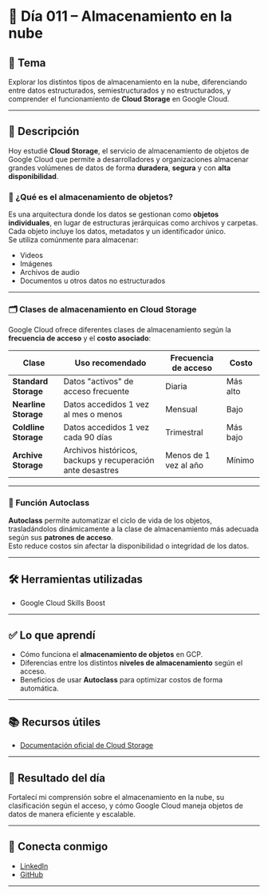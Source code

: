 # 📅 Día 011 – Almacenamiento en la nube

## 📌 Tema

Explorar los distintos tipos de almacenamiento en la nube, diferenciando entre datos estructurados, semiestructurados y no estructurados, y comprender el funcionamiento de **Cloud Storage** en Google Cloud.

---

## 📘 Descripción

Hoy estudié **Cloud Storage**, el servicio de almacenamiento de objetos de Google Cloud que permite a desarrolladores y organizaciones almacenar grandes volúmenes de datos de forma **duradera**, **segura** y con **alta disponibilidad**.

### 🔹 ¿Qué es el almacenamiento de objetos?

Es una arquitectura donde los datos se gestionan como **objetos individuales**, en lugar de estructuras jerárquicas como archivos y carpetas.  
Cada objeto incluye los datos, metadatos y un identificador único.  
Se utiliza comúnmente para almacenar:

- Videos
- Imágenes
- Archivos de audio
- Documentos u otros datos no estructurados

---

### 🗂️ Clases de almacenamiento en Cloud Storage

Google Cloud ofrece diferentes clases de almacenamiento según la **frecuencia de acceso** y el **costo asociado**:

| Clase                | Uso recomendado                                            | Frecuencia de acceso  | Costo    |
| -------------------- | ---------------------------------------------------------- | --------------------- | -------- |
| **Standard Storage** | Datos "activos" de acceso frecuente                        | Diaria                | Más alto |
| **Nearline Storage** | Datos accedidos 1 vez al mes o menos                       | Mensual               | Bajo     |
| **Coldline Storage** | Datos accedidos 1 vez cada 90 días                         | Trimestral            | Más bajo |
| **Archive Storage**  | Archivos históricos, backups y recuperación ante desastres | Menos de 1 vez al año | Mínimo   |

---

### 🔄 Función Autoclass

**Autoclass** permite automatizar el ciclo de vida de los objetos, trasladándolos dinámicamente a la clase de almacenamiento más adecuada según sus **patrones de acceso**.  
Esto reduce costos sin afectar la disponibilidad o integridad de los datos.

---

## 🛠️ Herramientas utilizadas

- Google Cloud Skills Boost

---

## ✅ Lo que aprendí

- Cómo funciona el **almacenamiento de objetos** en GCP.
- Diferencias entre los distintos **niveles de almacenamiento** según el acceso.
- Beneficios de usar **Autoclass** para optimizar costos de forma automática.

---

## 📚 Recursos útiles

- [Documentación oficial de Cloud Storage](https://cloud.google.com/storage/docs/introduction)

---

## 🎯 Resultado del día

Fortalecí mi comprensión sobre el almacenamiento en la nube, su clasificación según el acceso, y cómo Google Cloud maneja objetos de datos de manera eficiente y escalable.

---

## 🤝 Conecta conmigo

- [LinkedIn](https://www.linkedin.com/in/luis-felipe-carrasco/)
- [GitHub](https://github.com/pipeddev/)

---
